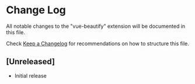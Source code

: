# Change Log
All notable changes to the "vue-beautify" extension will be documented in this file.

Check [Keep a Changelog](http://keepachangelog.com/) for recommendations on how to structure this file.

## [Unreleased]
- Initial release